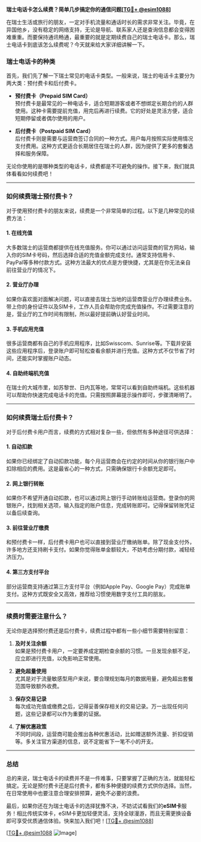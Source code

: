 **瑞士电话卡怎么续费？简单几步搞定你的通信问题[[TG💪+ @esim1088](https://t.me/s/esim1088)]**

在瑞士生活或旅行的朋友，一定对手机流量和通话时长的需求非常关注。毕竟，在异国他乡，没有稳定的网络支持，无论是导航、联系家人还是查询信息都会变得困难重重。而要保持通讯畅通，最重要的就是定期续费自己的瑞士电话卡。那么，瑞士电话卡到底该怎么续费呢？今天就来给大家详细讲解一下。

### 瑞士电话卡的种类

首先，我们先了解一下瑞士常见的电话卡类型。一般来说，瑞士的电话卡主要分为两大类：预付费卡和后付费卡。

- **预付费卡（Prepaid SIM Card）**  
  预付费卡是最常见的一种电话卡，适合短期游客或者不想绑定长期合约的人群使用。这种卡需要提前充值，用完后再进行续费。它的好处是灵活方便，适合短期停留或者偶尔使用的用户。

- **后付费卡（Postpaid SIM Card）**  
  后付费卡则是需要与运营商签订合同的一种方式。用户每月按照实际使用情况支付费用。这种方式更适合长期居住在瑞士的人群，因为提供了更多的套餐选择和服务保障。

无论你使用的是哪种类型的电话卡，续费都是不可避免的操作。接下来，我们就具体看看如何续费吧！

---

### 如何续费瑞士预付费卡？

对于使用预付费卡的朋友来说，续费是一个非常简单的过程。以下是几种常见的续费方法：

#### 1. 在线充值
大多数瑞士的运营商都提供在线充值服务。你可以通过访问运营商的官方网站，输入你的SIM卡号码，然后选择合适的充值金额完成支付。通常支持信用卡、PayPal等多种付款方式。这种方法最大的优点是方便快捷，尤其是在你无法亲自前往营业厅的情况下。

#### 2. 营业厅办理
如果你喜欢面对面解决问题，可以直接去瑞士当地的运营商营业厅办理续费业务。带上你的身份证件以及SIM卡，工作人员会帮助你完成充值操作。不过需要注意的是，营业厅的工作时间有限制，所以最好提前确认好营业时间。

#### 3. 手机应用充值
很多运营商都有自己的手机应用程序，比如Swisscom、Sunrise等。下载并安装这些应用程序后，登录账户即可轻松查看余额并进行充值。这种方式不仅节省了时间，还能实时掌握账户动态。

#### 4. 自助终端机充值
在瑞士的大城市里，如苏黎世、日内瓦等地，常常可以看到自助终端机。这些机器可以帮助你快速完成电话卡的充值。只需按照屏幕提示操作即可，步骤清晰明了。

---

### 如何续费瑞士后付费卡？

对于后付费卡用户而言，续费的方式相对复杂一些，但依然有多种途径可供选择：

#### 1. 自动扣款
如果你已经绑定了自动扣款功能，每个月运营商会在约定的时间从你的银行账户中扣除相应的费用。这是最省心的一种方式，只需确保银行卡余额充足即可。

#### 2. 网上银行转账
如果你不希望开通自动扣款，也可以通过网上银行手动转账给运营商。登录你的网银账户，找到相关选项，输入指定的账户信息，完成转账即可。记得保留转账凭证以备后续查询。

#### 3. 前往营业厅缴费
和预付费卡一样，后付费卡用户也可以直接到营业厅缴纳账单。除了现金支付外，许多地方还支持刷卡支付。如果你觉得账单金额较大，不妨考虑分期付款，减轻经济压力。

#### 4. 第三方支付平台
部分运营商支持通过第三方支付平台（例如Apple Pay、Google Pay）完成账单支付。这种方式既安全又高效，推荐给习惯使用数字支付工具的朋友。

---

### 续费时需要注意什么？

无论你是选择预付费还是后付费卡，续费过程中都有一些小细节需要特别留意：

1. **及时关注余额**  
   如果是预付费卡用户，一定要养成定期检查余额的习惯。一旦发现余额不足，应立即进行充值，以免影响正常使用。

2. **避免超量使用**  
   尤其是对于流量敏感型用户来说，要合理规划每月的数据用量，避免超出套餐范围导致额外收费。

3. **保存交易记录**  
   每次成功充值或缴费之后，记得妥善保存相关的交易记录。万一出现任何问题，这些记录都可以作为重要的证据。

4. **了解优惠政策**  
   不同时间段，运营商可能会推出各种优惠活动，比如赠送额外流量、折扣促销等。多关注官方渠道的信息，说不定能省下一笔不小的开支。

---

### 总结

总的来说，瑞士电话卡的续费并不是一件难事，只要掌握了正确的方法，就能轻松搞定。无论是预付费卡还是后付费卡，都有多种便捷的续费方式供你选择。当然，在日常使用中也要注意合理安排预算，避免不必要的浪费。

最后，如果你还在为瑞士电话卡的选择犹豫不决，不妨试试看我们的**eSIM卡**服务！相比传统实体卡，eSIM卡更加轻便灵活，支持全球漫游，而且无需更换设备即可享受优质通信体验。快来加入我们吧！[[TG💪+ @esim1088](https://t.me/s/esim1088)]

[[TG💪+ @esim1088](https://t.me/s/esim1088) ![Image](https://i.postimg.cc/4NQfJmqS/Snipaste-2025-05-13-00-14-12.png)]
